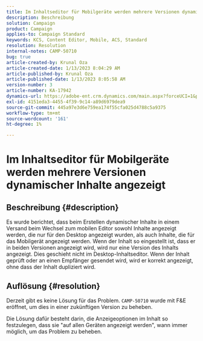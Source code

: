 ```yaml
---
title: Im Inhaltseditor für Mobilgeräte werden mehrere Versionen dynamischer Inhalte angezeigt
description: Beschreibung
solution: Campaign
product: Campaign
applies-to: Campaign Standard
keywords: KCS, Content Editor, Mobile, ACS, Standard
resolution: Resolution
internal-notes: CAMP-50710
bug: true
article-created-by: Krunal Oza
article-created-date: 1/13/2023 8:04:29 AM
article-published-by: Krunal Oza
article-published-date: 1/13/2023 8:05:58 AM
version-number: 3
article-number: KA-17942
dynamics-url: https://adobe-ent.crm.dynamics.com/main.aspx?forceUCI=1&pagetype=entityrecord&etn=knowledgearticle&id=3828dce4-1893-ed11-aad1-6045bd006793
exl-id: 4151eda3-4455-4f39-9c14-a89d6979dea9
source-git-commit: 445a97e3d6e759ea174f55cfa025d4788c5a9375
workflow-type: tm+mt
source-wordcount: '161'
ht-degree: 1%

---
```


# Im Inhaltseditor für Mobilgeräte werden mehrere Versionen dynamischer Inhalte angezeigt

## Beschreibung {#description}


Es wurde berichtet, dass beim Erstellen dynamischer Inhalte in einem Versand beim Wechsel zum mobilen Editor sowohl Inhalte angezeigt werden, die nur für den Desktop angezeigt wurden, als auch Inhalte, die für das Mobilgerät angezeigt werden. Wenn der Inhalt so eingestellt ist, dass er in beiden Versionen angezeigt wird, wird nur eine Version des Inhalts angezeigt. Dies geschieht nicht im Desktop-Inhaltseditor. Wenn der Inhalt geprüft oder an einen Empfänger gesendet wird, wird er korrekt angezeigt, ohne dass der Inhalt dupliziert wird.


## Auflösung {#resolution}


Derzeit gibt es keine Lösung für das Problem. `CAMP-50710` wurde mit F&amp;E eröffnet, um dies in einer zukünftigen Version zu beheben.



Die Lösung dafür besteht darin, die Anzeigeoptionen im Inhalt so festzulegen, dass sie &quot;auf allen Geräten angezeigt werden&quot;, wann immer möglich, um das Problem zu beheben.
